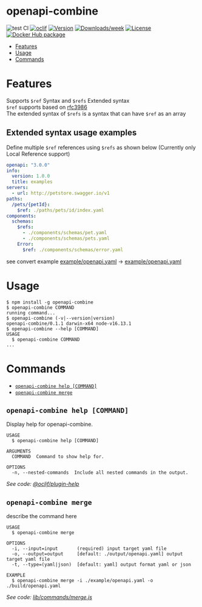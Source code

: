 openapi-combine
===============


![test CI](https://github.com/keisuke6065/openapi-combine/workflows/test%20CI/badge.svg?branch=master)
[![oclif](https://img.shields.io/badge/cli-oclif-brightgreen.svg)](https://oclif.io)
[![Version](https://img.shields.io/npm/v/openapi-combine.svg)](https://npmjs.org/package/openapi-combine)
[![Downloads/week](https://img.shields.io/npm/dw/openapi-combine.svg)](https://npmjs.org/package/openapi-combine)
[![License](https://img.shields.io/npm/l/openapi-combine.svg)](https://github.com/keisuke6065/openapi-combine/blob/master/package.json)
[![Docker Hub package](https://dockeri.co/image/keisuke6065/openapi-combine)](https://hub.docker.com/r/keisuke6065/openapi-combine)

<!-- toc -->
* [Features](#features)
* [Usage](#usage)
* [Commands](#commands)
<!-- tocstop -->
# Features
Supports `$ref` Syntax and `$refs` Extended syntax  
`$ref` supports based on [rfc3986](https://tools.ietf.org/html/rfc3986)    
The extended syntax of `$refs` is a syntax that can have `$ref` as an array  

## Extended syntax usage examples
Define multiple `$ref` references using `$refs` as shown below
(Currently only Local Reference support)

```yaml
openapi: "3.0.0"
info:
  version: 1.0.0
  title: examples
servers:
  - url: http://petstore.swagger.io/v1
paths:
  /pets/{petId}:
    $ref: ./paths/pets/id/index.yaml
components:
  schemas:
    $refs:
      - ./components/schemas/pet.yaml
      - ./components/schemas/pets.yaml
    Error:
      $ref: ./components/schemas/error.yaml
```
see convert example [example/openapi.yaml](example/openapi.yaml) -> [example/openapi.yaml](example/result.yaml)


# Usage
<!-- usage -->
```sh-session
$ npm install -g openapi-combine
$ openapi-combine COMMAND
running command...
$ openapi-combine (-v|--version|version)
openapi-combine/0.1.1 darwin-x64 node-v16.13.1
$ openapi-combine --help [COMMAND]
USAGE
  $ openapi-combine COMMAND
...
```
<!-- usagestop -->
# Commands
<!-- commands -->
* [`openapi-combine help [COMMAND]`](#openapi-combine-help-command)
* [`openapi-combine merge`](#openapi-combine-merge)

## `openapi-combine help [COMMAND]`

Display help for openapi-combine.

```
USAGE
  $ openapi-combine help [COMMAND]

ARGUMENTS
  COMMAND  Command to show help for.

OPTIONS
  -n, --nested-commands  Include all nested commands in the output.
```

_See code: [@oclif/plugin-help](https://github.com/oclif/plugin-help/blob/v5.1.12/src/commands/help.ts)_

## `openapi-combine merge`

describe the command here

```
USAGE
  $ openapi-combine merge

OPTIONS
  -i, --input=input       (required) input target yaml file
  -o, --output=output     [default: ./output/openapi.yaml] output target yaml file
  -t, --type=(yaml|json)  [default: yaml] output format yaml or json

EXAMPLE
  $ openapi-combine merge -i ./example/openapi.yaml -o ./build/openapi.yaml
```

_See code: [lib/commands/merge.js](https://github.com/keisuke6065/openapi-combine/blob/v0.1.1/lib/commands/merge.js)_
<!-- commandsstop -->
